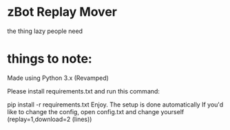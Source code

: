# zBot Replay Mover
the thing lazy people need

# things to note:
Made using Python 3.x (Revamped)

Please install requirements.txt and run this command:

pip install -r requirements.txt
Enjoy. The setup is done automatically
If you'd like to change the config, open config.txt and change yourself (replay=1,download=2 (lines))
